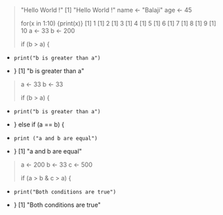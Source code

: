 > "Hello World !"
[1] "Hello World !"
> name <- "Balaji"
> age <- 45
> 
> for(x in 1:10) {print(x)}
[1] 1
[1] 2
[1] 3
[1] 4
[1] 5
[1] 6
[1] 7
[1] 8
[1] 9
[1] 10
> a <- 33
> b <- 200
> 
> if (b > a) {
+     print("b is greater than a")
+ }
[1] "b is greater than a"
> 
> a <- 33
> b <- 33
> 
> if (b > a) {
+     print("b is greater than a")
+ } else if (a == b) {
+     print ("a and b are equal")
+ }
[1] "a and b are equal"
> 
> a <- 200
> b <- 33
> c <- 500
> 
> if (a > b & c > a) {
+     print("Both conditions are true")
+ }
[1] "Both conditions are true"
